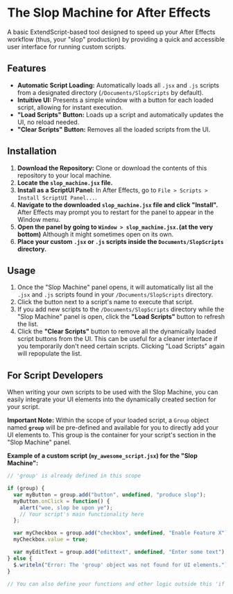 # The Slop Machine for After Effects

A basic ExtendScript-based tool designed to speed up your After Effects workflow (thus, your "slop" production) by providing a quick and accessible user interface for running custom scripts.

## Features

* **Automatic Script Loading:** Automatically loads all `.jsx` and `.js` scripts from a designated directory (`/Documents/SlopScripts` by default).
* **Intuitive UI:** Presents a simple window with a button for each loaded script, allowing for instant execution.
* **"Load Scripts" Button:** Loads up a script and automatically updates the UI, no reload needed.
* **"Clear Scripts" Button:** Removes all the loaded scripts from the UI.

## Installation

1.  **Download the Repository:** Clone or download the contents of this repository to your local machine.
2.  **Locate the `slop_machine.jsx` file.**
3.  **Install as a ScriptUI Panel:** In After Effects, go to `File > Scripts > Install ScriptUI Panel...`.
4.  **Navigate to the downloaded `slop_machine.jsx` file and click "Install".** After Effects may prompt you to restart for the panel to appear in the Window menu.
5.  **Open the panel by going to `Window > slop_machine.jsx.`(at the very bottom)** Although it might sometimes open on its own.
7.  **Place your custom `.jsx` or `.js` scripts inside the `Documents/SlopScripts` directory.**

## Usage

1.  Once the "Slop Machine" panel opens, it will automatically list all the `.jsx` and `.js` scripts found in your `/Documents/SlopScripts` directory.
2.  Click the button next to a script's name to execute that script.
3.  If you add new scripts to the `/Documents/SlopScripts` directory while the "Slop Machine" panel is open, click the **"Load Scripts"** button to refresh the list.
4.  Click the **"Clear Scripts"** button to remove all the dynamically loaded script buttons from the UI. This can be useful for a cleaner interface if you temporarily don't need certain scripts. Clicking "Load Scripts" again will repopulate the list.

## For Script Developers

When writing your own scripts to be used with the Slop Machine, you can easily integrate your UI elements into the dynamically created section for your script.

**Important Note:** Within the scope of your loaded script, a `Group` object named **`group`** will be pre-defined and available for you to directly add your UI elements to. This group is the container for your script's section in the "Slop Machine" panel.

**Example of a custom script (`my_awesome_script.jsx`) for the "Slop Machine":**

```javascript
// 'group' is already defined in this scope

if (group) {
  var myButton = group.add("button", undefined, "produce slop");
  myButton.onClick = function() {
    alert("woe, slop be upon ye");
    // Your script's main functionality here
  };

  var myCheckbox = group.add("checkbox", undefined, "Enable Feature X");
  myCheckbox.value = true;

  var myEditText = group.add("edittext", undefined, "Enter some text");
} else {
  $.writeln("Error: The 'group' object was not found for UI elements.");
}

// You can also define your functions and other logic outside this 'if' block.
```
